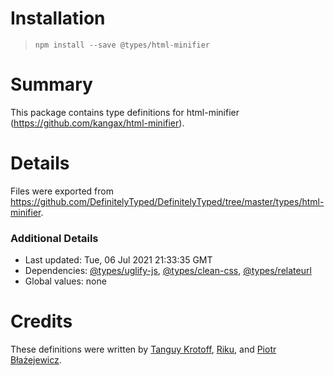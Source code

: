 # Installation
> `npm install --save @types/html-minifier`

# Summary
This package contains type definitions for html-minifier (https://github.com/kangax/html-minifier).

# Details
Files were exported from https://github.com/DefinitelyTyped/DefinitelyTyped/tree/master/types/html-minifier.

### Additional Details
 * Last updated: Tue, 06 Jul 2021 21:33:35 GMT
 * Dependencies: [@types/uglify-js](https://npmjs.com/package/@types/uglify-js), [@types/clean-css](https://npmjs.com/package/@types/clean-css), [@types/relateurl](https://npmjs.com/package/@types/relateurl)
 * Global values: none

# Credits
These definitions were written by [Tanguy Krotoff](https://github.com/tkrotoff), [Riku](https://github.com/rikuayanokozy), and [Piotr Błażejewicz](https://github.com/peterblazejewicz).
